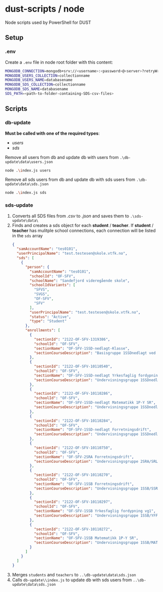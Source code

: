 # dust-scripts / node

Node scripts used by PowerShell for DUST

## Setup

### .env

Create a `.env` file in node root folder with this content:
```bash
MONGODB_CONNECTION=mongodb+srv://<username>:<password>@<server>?retryWrites=true&w=majority
MONGODB_USERS_COLLECTION=collectionname
MONGODB_USERS_NAME=databasename
MONGODB_SDS_COLLECTION=collectionname
MONGODB_SDS_NAME=databasename
SDS_PATH=<path-to-folder-containing-SDS-csv-files>
```

## Scripts

### db-update

**Must be called with one of the required types**:
- *users*
- *sds*

Remove all users from db and update db with users from `.\db-update\data\users.json`
```bash
node .\index.js users
```

Remove all sds users from db and update db with sds users from `.\db-update\data\sds.json`
```bash
node .\index.js sds
```

### sds-update

1. Converts all SDS files from *.csv* to *.json* and saves them to `.\sds-update\data\`
1. Finds and creates a sds object for each **student** / **teacher**. If **student** / **teacher** has mulitple school connections, each connection will be listed in the `sds` array
    ```json
    {
      "samAccountName": "tes0101",
      "userPrincipalName": "test.testesen@skole.vtfk.no",
      "sds": [
        {
          "person": {
            "samAccountName": "tes0101",
            "schoolId": "OF-SFV",
            "schoolName": "Sandefjord videregående skole",
            "schoolIdVariants": [
              "SFVS",
              "SVGS",
              "OF-SFV",
              "SFV"
            ],
            "userPrincipalName": "test.testesen@skole.vtfk.no",
            "status": "Active",
            "type": "Student"
          },
          "enrollments": [
            {
              "sectionId": "2122-OF-SFV-1319386",
              "schoolId": "OF-SFV",
              "sectionName": "OF-SFV-1SSD-nedlagt-Klasse",
              "sectionCourseDescription": "Basisgruppe 1SSDnedlagt ved Sandefjord videregående skole"
            },
            {
              "sectionId": "2122-OF-SFV-10110540",
              "schoolId": "OF-SFV",
              "sectionName": "OF-SFV-1SSD-nedlagt Yrkesfaglig fordypning vg1",
              "sectionCourseDescription": "Undervisningsgruppe 1SSDnedlagt/YFF4106 ved Sandefjord videregående skole"
            },
            {
              "sectionId": "2122-OF-SFV-10110286",
              "schoolId": "OF-SFV",
              "sectionName": "OF-SFV-1SSD-nedlagt Matematikk 1P-Y SR",
              "sectionCourseDescription": "Undervisningsgruppe 1SSDnedlagt/MAT1127 ved Sandefjord videregående skole"
            },
            {
              "sectionId": "2122-OF-SFV-10110284",
              "schoolId": "OF-SFV",
              "sectionName": "OF-SFV-1SSD-nedlagt Forretningsdrift",
              "sectionCourseDescription": "Undervisningsgruppe 1SSDnedlagt/SSR1001 ved Sandefjord videregående skole"
            },
            {
              "sectionId": "2122-OF-SFV-10110750",
              "schoolId": "OF-SFV",
              "sectionName": "OF-SFV-2SRA Forretningsdrift",
              "sectionCourseDescription": "Undervisningsgruppe 2SRA/SRL2001 ved Sandefjord videregående skole"
            },
            {
              "sectionId": "2122-OF-SFV-10110270",
              "schoolId": "OF-SFV",
              "sectionName": "OF-SFV-1SSB Forretningsdrift",
              "sectionCourseDescription": "Undervisningsgruppe 1SSB/SSR1001 ved Sandefjord videregående skole"
            },
            {
              "sectionId": "2122-OF-SFV-10110297",
              "schoolId": "OF-SFV",
              "sectionName": "OF-SFV-1SSB Yrkesfaglig fordypning vg1",
              "sectionCourseDescription": "Undervisningsgruppe 1SSB/YFF4106 ved Sandefjord videregående skole"
            },
            {
              "sectionId": "2122-OF-SFV-10110272",
              "schoolId": "OF-SFV",
              "sectionName": "OF-SFV-1SSB Matematikk 1P-Y SR",
              "sectionCourseDescription": "Undervisningsgruppe 1SSB/MAT1127 ved Sandefjord videregående skole"
            }
          ]
        }
      ]
    }
    ```
1. Merges `students` and `teachers` to `..\db-update\data\sds.json`
1. Calls `db-update\\index.js` to update db with sds users from `..\db-update\data\sds.json`
